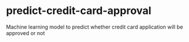 # predict-credit-card-approval
Machine learning model to predict whether credit card application will be approved or not
